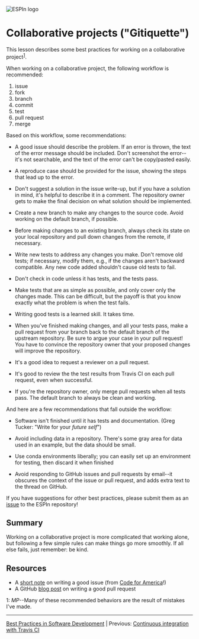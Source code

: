 ![ESPIn logo](https://github.com/csdms/espin/blob/main/media/ESPIn2021.png)

# Collaborative projects ("Gitiquette")

This lesson describes some best practices
for working on a collaborative project<sup>[1](#cp-fn1)</sup>.

When working on a collaborative project,
the following workflow is recommended:

1. issue
1. fork
1. branch
1. commit
1. test
1. pull request
1. merge

Based on this workflow, some recommendations:

* A good issue should describe the problem. If an error is thrown, the
  text of the error message should be included. Don't screenshot the
  error--it's not searchable, and the text of the error can't be
  copy/pasted easily.
  
* A reproduce case should be provided for the issue, showing the steps
  that lead up to the error.

* Don't suggest a solution in the issue write-up, but if you have a
  solution in mind, it's helpful to describe it in a comment. The
  repository owner gets to make the final decision on what solution
  should be implemented.

* Create a new branch to make any changes to the source code. Avoid
  working on the default branch, if possible.

* Before making changes to an existing branch, always check its state
  on your local repository and pull down changes from the remote, if
  necessary.

* Write new tests to address any changes you make. Don't remove old
  tests; if necessary, modify them, e.g., if the changes aren't
  backward compatible. Any new code added shouldn't cause old tests to
  fail.

* Don't check in code unless it has tests, and the tests pass.

* Make tests that are as simple as possible, and only cover only the
  changes made. This can be difficult, but the payoff is that you
  know exactly what the problem is when the test fails.

* Writing good tests is a learned skill. It takes time.

* When you've finished making changes, and all your tests pass, make
  a pull request from your branch back to the default branch of the
  upstream repository. Be sure to argue your case in your pull
  request! You have to convince the repository owner that your
  proposed changes will improve the repository.

* It's a good idea to request a reviewer on a pull request.

* It's good to review the the test results from Travis CI on each pull
  request, even when successful.

* If you're the repository owner, only merge pull requests when all
  tests pass. The default branch to always be clean and working.

And here are a few recommendations that fall outside the workflow:

* Software isn't finished until it has tests and documentation.
  (Greg Tucker: "Write for your *future self*")

* Avoid including data in a repository. There's some gray area for data
  used in an example, but the data should be small.

* Use conda environments liberally; you can easily set up an
  environment for testing, then discard it when finished

* Avoid responding to GitHub issues and pull requests by email--it
  obscures the context of the issue or pull request, and adds extra
  text to the thread on GitHub.

If you have suggestions for other best practices,
please submit them as an [issue](https://github.com/csdms/espin/issues)
to the ESPIn repository!


## Summary

Working on a collaborative project is more complicated
that working alone,
but following a few simple rules can make things go more smoothly.
If all else fails, just remember: be kind.


## Resources

* A [short note](https://github.com/codeforamerica/howto/blob/master/Good-GitHub-Issues.md) on writing a good issue (from [Code for America](https://www.codeforamerica.org/)!)
* A GitHub [blog post](https://github.blog/2015-01-21-how-to-write-the-perfect-pull-request/) on writing a good pull request


<a name="cp-fn1">1</a>: *MP*--Many of these recommended behaviors are
the result of mistakes I've made.

___

[Best Practices in Software Development](./index.md) |
Previous: [Continuous integration with Travis CI](./continuous-integration.md)

